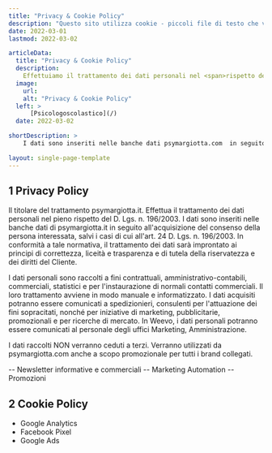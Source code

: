 ```yaml
---
title: "Privacy & Cookie Policy"
description: "Questo sito utilizza cookie - piccoli file di testo che vengono depositati nel vostro computer per aiutare il sito a fornire una migliore esperienza utente. "
date: 2022-03-01
lastmod: 2022-03-02

articleData:
  title: "Privacy & Cookie Policy"
  description:
    Effettuiamo il trattamento dei dati personali nel <span>rispetto del D. Lgs n. 196/203</span>
  image:
    url:
    alt: "Privacy & Cookie Policy"
  left: >
      [Psicologoscolastico](/)
  date: 2022-03-02

shortDescription: >
    I dati sono inseriti nelle banche dati psymargiotta.com  in seguito all'acquisizione del consenso della persona interessata, salvi i casi di cui all'art. 24 D. Lgs. n. 196/2003. In conformità a tale normativa, il trattamento dei dati sarà improntato ai principi di correttezza, liceità e trasparenza e di tutela della riservatezza e dei diritti del Cliente.

layout: single-page-template
---
```

## 1 Privacy Policy

Il titolare del trattamento psymargiotta.it. Effettua il trattamento dei dati personali nel pieno rispetto del D. Lgs. n. 196/2003. I dati sono inseriti nelle banche dati di psymargiotta.it in seguito all'acquisizione del consenso della persona interessata, salvi i casi di cui all'art. 24 D. Lgs. n. 196/2003. In conformità a tale normativa, il trattamento dei dati sarà improntato ai principi di correttezza, liceità e trasparenza e di tutela della riservatezza e dei diritti del Cliente.

I dati personali sono raccolti a fini contrattuali, amministrativo-contabili, commerciali, statistici e per l'instaurazione di normali contatti commerciali. Il loro trattamento avviene in modo manuale e informatizzato. I dati acquisiti potranno essere comunicati a spedizionieri, consulenti per l'attuazione dei fini sopracitati, nonché per iniziative di marketing, pubblicitarie, promozionali e per ricerche di mercato. In Weevo, i dati personali potranno essere comunicati al personale degli uffici Marketing, Amministrazione.

I dati raccolti NON verranno ceduti a terzi. Verranno utilizzati da psymargiotta.com anche a scopo promozionale per tutti i brand collegati.

-- Newsletter informative e commerciali
-- Marketing Automation
-- Promozioni

## 2 Cookie Policy

- Google Analytics
- Facebook Pixel
- Google Ads
